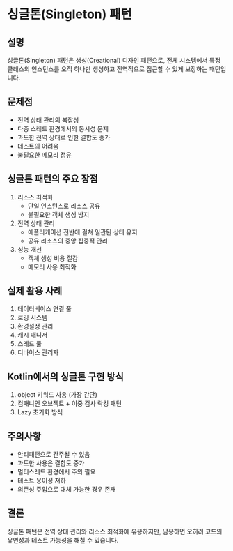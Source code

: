 # 싱글톤(Singleton) 패턴

## 설명
싱글톤(Singleton) 패턴은 생성(Creational) 디자인 패턴으로, 전체 시스템에서 특정 클래스의 인스턴스를 오직 하나만 생성하고 전역적으로 접근할 수 있게 보장하는 패턴입니다.

## 문제점
- 전역 상태 관리의 복잡성 
- 다중 스레드 환경에서의 동시성 문제 
- 과도한 전역 상태로 인한 결합도 증가 
- 테스트의 어려움 
- 불필요한 메모리 점유

## 싱글톤 패턴의 주요 장점
1. 리소스 최적화
    - 단일 인스턴스로 리소스 공유
    - 불필요한 객체 생성 방지
2. 전역 상태 관리
   - 애플리케이션 전반에 걸쳐 일관된 상태 유지
   - 공유 리소스의 중앙 집중적 관리
3. 성능 개선
    - 객체 생성 비용 절감 
    - 메모리 사용 최적화

## 실제 활용 사례

1. 데이터베이스 연결 풀 
2. 로깅 시스템 
3. 환경설정 관리 
4. 캐시 매니저 
5. 스레드 풀
6. 디바이스 관리자

## Kotlin에서의 싱글톤 구현 방식

1. object 키워드 사용 (가장 간단)
2. 컴패니언 오브젝트 + 이중 검사 락킹 패턴 
3. Lazy 초기화 방식

## 주의사항
- 안티패턴으로 간주될 수 있음 
- 과도한 사용은 결합도 증가 
- 멀티스레드 환경에서 주의 필요 
- 테스트 용이성 저하 
- 의존성 주입으로 대체 가능한 경우 존재

## 결론
싱글톤 패턴은 전역 상태 관리와 리소스 최적화에 유용하지만, 남용하면 오히려 코드의 유연성과 테스트 가능성을 해칠 수 있습니다.